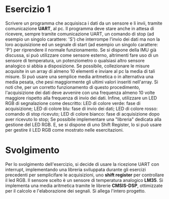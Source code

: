 # Esercizio 1

Scrivere un programma che acquisisca i dati da un sensore e li invii, tramite comunicazione **UART**, al pc. Il programma deve stare anche in attesa di ricevere, sempre tramite comunicazione UART, un comando di stop (ad esempio un singolo carattere: 'S') che interrompe l'invio dei dati ma non la loro acquisizione ed un segnale di start (ad esempio un singolo carattere: 'P') per riprendere il normale funzionamento.
Se si dispone della IMU già discussa, si può utilizzare come sensore esterno, altrimenti fare uso di un sensore di temperatura, un potenziometro o qualsiasi altro sensore analogico si abbia a disposizione.
Se possibile, collezionare le misure acquisite in un array di almeno 10 elementi e inviare al pc la media di tali misure. Si può usare una semplice media aritmetica o in alternativa una media pesata, che pesi maggiormente gli ultimi valori inseriti nell'array. Si noti che, per un corretto funzionamento di questo procedimento, l'acquisizione dei dati deve avvenire con una frequenza almeno 10 volte maggiore rispetto alla frequenza di invio dei dati.
Infine, utilizzare un LED RGB di segnalazione come descritto: LED di colore verde: fase di acquisizione; LED di colore blu: fase di invio dei dati; LED di colore rosso: comando di stop ricevuto; LED di colore bianco: fase di acquisizione dopo aver ricevuto lo stop; Se possibile implementare una "libreria" dedicata alla gestione del LED RGB. E, se si dispone di uno Shift Register, lo si può usare per gestire il LED RGB come mostrato nelle esercitazioni.

# Svolgimento
Per lo svolgimento dell'esercizio, si decide di usare la ricezione UART con interrupt, implementando una libreria sviluppata durante gli esercizi precedenti per semplicifare le acquisizioni, uno **shift register** per controllare il led RGB. Il sensore scelto è un sensore di temperatura analogico **LM35**. Si implementa una media aritmetica tramite le librerie **CMSIS-DSP**, ottimizzate per il calcolo e l'elaborazione dei segnali. Si allega l'intero progetto.
